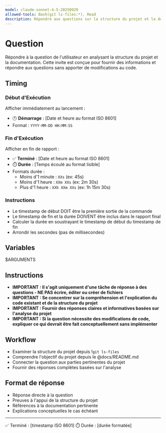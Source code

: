 ```yaml
---
model: claude-sonnet-4-5-20250929
allowed-tools: Bash(git ls-files:*), Read
description: Répondre aux questions sur la structure du projet et la documentation sans coder
---
```


# Question

Répondre à la question de l'utilisateur en analysant la structure du projet et la documentation. Cette invite est conçue pour fournir des informations et répondre aux questions sans apporter de modifications au code.

## Timing

### Début d'Exécution
Afficher immédiatement au lancement :
- 🕐 **Démarrage** : [Date et heure au format ISO 8601]
- Format : `YYYY-MM-DD HH:MM:SS`

### Fin d'Exécution
Afficher en fin de rapport :
- ✅ **Terminé** : [Date et heure au format ISO 8601]
- ⏱️ **Durée** : [Temps écoulé au format lisible]
- Formats durée :
  - Moins d'1 minute : `XXs` (ex: 45s)
  - Moins d'1 heure : `XXm XXs` (ex: 2m 30s)
  - Plus d'1 heure : `XXh XXm XXs` (ex: 1h 15m 30s)

### Instructions
- Le timestamp de début DOIT être la première sortie de la commande
- Le timestamp de fin et la durée DOIVENT être inclus dans le rapport final
- Calculer la durée en soustrayant le timestamp de début du timestamp de fin
- Arrondir les secondes (pas de millisecondes)

## Variables

$ARGUMENTS

## Instructions

- **IMPORTANT : Il s'agit uniquement d'une tâche de réponse à des questions - NE PAS écrire, éditer ou créer de fichiers**
- **IMPORTANT : Se concentrer sur la compréhension et l'explication du code existant et de la structure du projet**
- **IMPORTANT : Fournir des réponses claires et informatives basées sur l'analyse du projet**
- **IMPORTANT : Si la question nécessite des modifications de code, expliquer ce qui devrait être fait conceptuellement sans implémenter**

## Workflow

- Examiner la structure du projet depuis !`git ls-files`
- Comprendre l'objectif du projet depuis le @docs/README.md
- Connecter la question aux parties pertinentes du projet
- Fournir des réponses complètes basées sur l'analyse

## Format de réponse

- Réponse directe à la question
- Preuves à l'appui de la structure du projet
- Références à la documentation pertinente
- Explications conceptuelles le cas échéant

---
✅ Terminé : [timestamp ISO 8601]
⏱️ Durée : [durée formatée]
